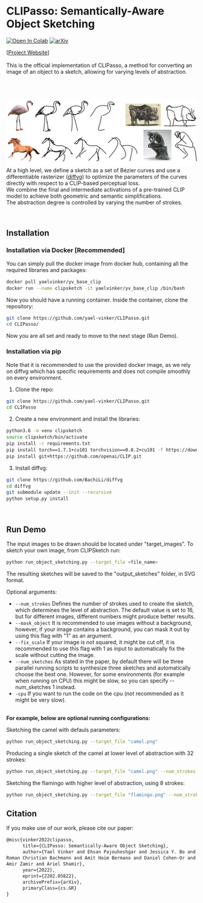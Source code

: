 # CLIPasso: Semantically-Aware Object Sketching

[![Open In Colab](https://colab.research.google.com/assets/colab-badge.svg)](https://colab.research.google.com/github/yael-vinker/CLIPasso/blob/main/CLIPasso.ipynb) 
[![arXiv](https://img.shields.io/badge/arXiv-2108.00946-b31b1b.svg)](https://arxiv.org/abs/2202.05822)



[[Project Website](https://clipasso.github.io/clipasso/)]
<br>
<br>
This is the official implementation of CLIPasso, a method for converting an image of an object to a sketch, allowing for varying levels of abstraction. <br>

<br>
<br>

![](repo_images/teaser.png?raw=true)
At a high level, we define a sketch as a set of Bézier curves and use a differentiable rasterizer ([diffvg](https://github.com/BachiLi/diffvg)) to optimize the parameters of the curves directly with respect to a CLIP-based perceptual loss. <br>
We combine the final and intermediate activations of a pre-trained CLIP model to achieve both geometric and semantic simplifications.
<br> The abstraction degree is controlled by varying the number of strokes.
    
<br>

## Installation
### Installation via Docker [Recommended]
You can simply pull the docker image from docker hub, containing all the required libraries and packages:
```bash
docker pull yaelvinker/yv_base_clip
docker run --name clipsketch -it yaelvinker/yv_base_clip /bin/bash
```
Now you should have a running container.
Inside the container, clone the repository:

```bash
git clone https://github.com/yael-vinker/CLIPasso.git
cd CLIPasso/
```
Now you are all set and ready to move to the next stage (Run Demo).

### Installation via pip
Note that it is recommended to use the provided docker image, as we rely on diffvg which has specific requirements and does not compile smoothly on every environment.
1.  Clone the repo:
```bash
git clone https://github.com/yael-vinker/CLIPasso.git
cd CLIPasso
```
2. Create a new environment and install the libraries:
```bash
python3.6 -m venv clipsketch
source clipsketch/bin/activate
pip install -r requirements.txt
pip install torch==1.7.1+cu101 torchvision==0.8.2+cu101 -f https://download.pytorch.org/whl/torch_stable.html
pip install git+https://github.com/openai/CLIP.git
```
3. Install diffvg:
```bash
git clone https://github.com/BachiLi/diffvg
cd diffvg
git submodule update --init --recursive
python setup.py install
```

<br>

## Run Demo

<!-- #### Run a model on your own image -->

The input images to be drawn should be located under "target_images".
To sketch your own image, from CLIPSketch run:
```bash
python run_object_sketching.py --target_file <file_name>
```
The resulting sketches will be saved to the "output_sketches" folder, in SVG format.

Optional arguments:
* ```--num_strokes``` Defines the number of strokes used to create the sketch, which determines the level of abstraction. The default value is set to 16, but for different images, different numbers might produce better results. 
* ```--mask_object``` It is recommended to use images without a background, however, if your image contains a background, you can mask it out by using this flag with "1" as an argument.
* ```--fix_scale``` If your image is not squared, it might be cut off, it is recommended to use this flag with 1 as input to automatically fix the scale without cutting the image.
* ```--num_sketches``` As stated in the paper, by default there will be three parallel running scripts to synthesize three sketches and automatically choose the best one. However, for some environments (for example when running on CPU) this might be slow, so you can specify --num_sketches 1 instead.
* ```-cpu``` If you want to run the code on the cpu (not recommended as it might be very slow).

<br>
<b>For example, below are optional running configurations:</b>
<br>

Sketching the camel with defauls parameters:
```bash
python run_object_sketching.py --target_file "camel.png"
```
Producing a single sketch of the camel at lower level of abstraction with 32 strokes:
```bash
python run_object_sketching.py --target_file "camel.png" --num_strokes 32 --num_sketches 1
```
Sketching the flamingo with higher level of abstraction, using 8 strokes:
```bash
python run_object_sketching.py --target_file "flamingo.png" --num_strokes 8
```

## Citation

If you make use of our work, please cite our paper:

```
@misc{vinker2022clipasso,
      title={CLIPasso: Semantically-Aware Object Sketching}, 
      author={Yael Vinker and Ehsan Pajouheshgar and Jessica Y. Bo and Roman Christian Bachmann and Amit Haim Bermano and Daniel Cohen-Or and Amir Zamir and Ariel Shamir},
      year={2022},
      eprint={2202.05822},
      archivePrefix={arXiv},
      primaryClass={cs.GR}
}
```

